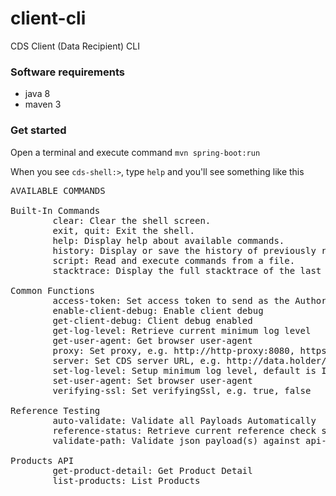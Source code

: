 # client-cli

CDS Client (Data Recipient) CLI

### Software requirements

* java 8
* maven 3

### Get started

Open a terminal and execute command
`mvn spring-boot:run` 

When you see `cds-shell:>`, type `help` and you'll see something like this 

<pre>
AVAILABLE COMMANDS

Built-In Commands
        clear: Clear the shell screen.
        exit, quit: Exit the shell.
        help: Display help about available commands.
        history: Display or save the history of previously run commands
        script: Read and execute commands from a file.
        stacktrace: Display the full stacktrace of the last error.

Common Functions
        access-token: Set access token to send as the Authorization: Bearer header
        enable-client-debug: Enable client debug
        get-client-debug: Client debug enabled
        get-log-level: Retrieve current minimum log level
        get-user-agent: Get browser user-agent
        proxy: Set proxy, e.g. http://http-proxy:8080, https://https-proxy:8443, socks://socks-proxy:5050, none
        server: Set CDS server URL, e.g. http://data.holder/cds-au/v1
        set-log-level: Setup minimum log level, default is INFO
        set-user-agent: Set browser user-agent
        verifying-ssl: Set verifyingSsl, e.g. true, false

Reference Testing
        auto-validate: Validate all Payloads Automatically
        reference-status: Retrieve current reference check status
        validate-path: Validate json payload(s) against api-model

Products API
        get-product-detail: Get Product Detail
        list-products: List Products
</pre>
